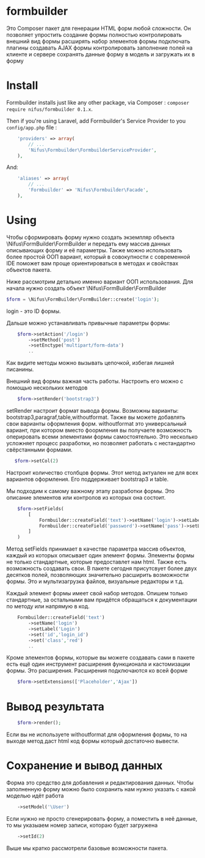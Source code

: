 formbuilder
===========

Это Composer пакет для генерации HTML форм любой сложности.
Он позволяет 
упростить создание формы
полностью контролировать внешний вид формы
расширять набор элементов формы
подключать плагины
создавать AJAX формы 
контролировать заполнение полей на клиенте и сервере
сохранять данные форму в модель и загружать их в форму

 
Install 
===========

Formbuilder installs just like any other package, via Composer : `composer require nifus/formbuilder 0.1.x`. 



Then if you're using Laravel, add Formbuilder's Service Provider to you `config/app.php` file :

```php
 	'providers' => array(
        // ...
        'Nifus\Formbuilder\FormbuilderServiceProvider',
    ),
```

And:

```php
 	'aliases' => array(
        // ...
        'Formbuilder' => 'Nifus\Formbuilder\Facade',
    ),
```

Using 
===========

Чтобы сформировать форму нужно создать экземпляр объекта \Nifus\FormBuilder\FormBuilder
и передать ему массив данных описывающих форму и её параметры.
Также можно использовать более простой ООП вариант, который в совокупности с современной IDE
поможет вам проще ориентироваться в методах и свойствах объектов пакета.

Ниже рассмотрим детально именно вариант ООП использования.
Для начала  нужно создать объект \Nifus\FormBuilder\FormBuilder

```php
$form = \Nifus\FormBuilder\FormBuilder::create('login');
```
login - это ID формы.

Дальше можно устанавливать привычные параметры формы:
```php
	$form->setAction('/login')
		->setMethod('post')
		->setEnctype('multipart/form-data')
		..
```
Как видите методы можно вызывать цепочкой, избегая лишней писанины.

Внешний вид формы важная часть работы. Настроить его можно с помощью нескольких методов
```php
	$form->setRender('bootstrap3')
```
setRender настроит формат вывода формы. Возможны варианты: bootstrap3,paragraf,table,withoutformat.
Также вы можете добавлять свои варианты оформления форм.
withoutformat это универсальный вариант, при котором вместо фоормления вы получаете возможность оперировать 
всеми элементами формы самостоятельно. Это несколько усложняет процесс разработки, но позволяет работать
с нестандартно свёрстанными формами.

 ```php
	$form->setCol(2)
```
Настроит количество столбцов формы. Этот метод актуален не для всех вариантов оформления. Его поддерживает 
 bootstrap3 и table.

Мы подходим к самому важному этапу разработки формы. Это описание элементов или контролов из которых она состоит.
```php
	$form->setFields(
		[
			Formbuilder::createField('text')->setName('login')->setLabel('Login'),
			Formbuilder::createField('password')->setName('pass')->setLabel('Password'),
		]
	)
```
Метод setFields принимает в качестве параметра массив объектов, каждый из которых описывает один элемент формы.
Элементы формы не только стандартные, которые предоставлет нам html. Также есть возможность создавать свои.
В пакете сегодня присутсвует более двух десятков полей, позволяющих значительно расширить возможности формы. Это и мультизагрузка файлов, визуальные редакторы и т.д.

Каждый элемент формы имеет свой набор методов. Опишем только стандартные, за остальными вам придётся обращаться к документации по методу или напрямую в код.
```php
	Formbuilder::createField('text')
		->setName('login')
		->setLabel('Login')
		->set('id','login_id')
		->set('class','red')
		..
```

Кроме элементов формы, которые вы можете создавать сами в пакете есть ещё один инструмент расширения функционала
и кастомизации формы. Это расширения.
Расширения подключаются ко всей форме
```php
	$form->setExtensions(['Placeholder','Ajax'])
```

Вывод результата
===========
```php
	$form->render();
```

Если вы не используете withoutformat для оформления формы, то на выходе метод даст html код формы который достаточно вывести.

Сохранение и вывод данных
===========
Форма это средство для добавления и редактирования данных.
Чтобы заполненную форму можно было сохранить нам нужно указать с какой моделью идёт работа

```php
	->setModel('\User')
```

Если нужно не просто сгенерировать форму, а поместить в неё данные, то мы указыаем номер записи, котораю будет загружена
```php
	->setId(2)
```


Выше мы кратко рассмотрели базовые возможности пакета.
